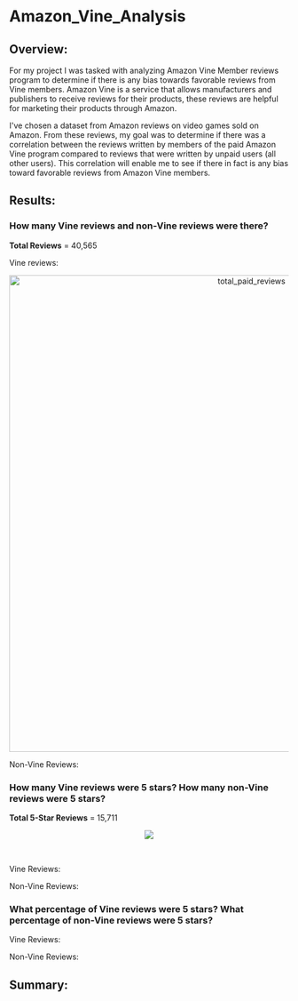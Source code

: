 # Amazon_Vine_Analysis

## Overview:
For my project I was tasked with analyzing Amazon Vine Member reviews program to determine if there is any bias towards favorable reviews from Vine members. Amazon Vine is a service that allows manufacturers and publishers to receive reviews for their products, these reviews are helpful for marketing their products through Amazon. 

I've chosen a dataset from Amazon reviews on video games sold on Amazon. From these reviews, my goal was to determine if there was a correlation between the reviews written by members of the paid Amazon Vine program compared to reviews that were written by unpaid users (all other users). This correlation will enable me to see if there in fact is any bias toward favorable reviews from Amazon Vine members.


## Results:

### How many Vine reviews and non-Vine reviews were there?

**Total Reviews** = 40,565


Vine reviews:
<p align="center">
    <img width="858" alt="total_paid_reviews" src="https://user-images.githubusercontent.com/75700317/125226322-dfa86f80-e29e-11eb-9dcf-c09077ed6cab.png">
</p>

Non-Vine Reviews:



### How many Vine reviews were 5 stars? How many non-Vine reviews were 5 stars?

**Total 5-Star Reviews** = 15,711

<p align="center">
    <img src="https://user-images.githubusercontent.com/75700317/125225637-9e639000-e29d-11eb-8213-801e641c35a5.png"> 
</p>

<br>

Vine Reviews:

Non-Vine Reviews:
 


### What percentage of Vine reviews were 5 stars? What percentage of non-Vine reviews were 5 stars?


Vine Reviews:

Non-Vine Reviews:




## Summary:

